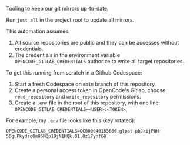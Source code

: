 Tooling to keep our git mirrors up-to-date.

Run `just all` in the project root to update all mirrors.

This automation assumes:
1. All source repositories are public and they can be accesses without credentials.
2. The credentials in the environment variable `OPENCODE_GITLAB_CREDENTIALS` authorize to write all target repositories.

To get this running from scratch in a Github Codespace:
1. Start a fresh Codespace on `main` branch of this repository.
2. Create a personal access token in OpenCode's Gitlab, choose `read_repository` and `write_repository` permissions.
3. Create a `.env` file in the root of this repository, with one line: `OPENCODE_GITLAB_CREDENTIALS=<USER>:<TOKEN>`.

For example, my `.env` file looks like this (key rotated):

```shell
OPENCODE_GITLAB_CREDENTIALS=OC000040163666:glpat-pbJkijPQH-5DguPkydsqOm86MQp1OjN1MQk.01.0z17ynf68
```